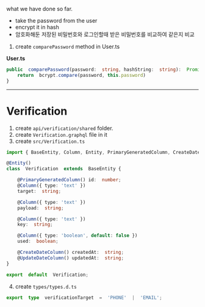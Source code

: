what we have done so far.
- take the password from the user
- encrypt it in hash
- 암호화해둔 저장된 비밀번호와 로그인할때 받은 비밀번호를 비교하여 같은지 비교

1. create `comparePassword` method in User.ts

**User.ts**
```typescript
public  comparePassword(password:  string, hashString:  string):  Promise<boolean> {
	return  bcrypt.compare(password, this.password)
}
```
-------------------
# Verification
1. create `api/verification/shared` folder.
2. create `Verification.graphql` file in it
3. create `src/Verification.ts`

```typescript
import { BaseEntity, Column, Entity, PrimaryGeneratedColumn, CreateDateColumn, UpdateDateColumn } from  'typeorm';

@Entity()
class  Verification  extends  BaseEntity {

	@PrimaryGeneratedColumn() id:  number;
	@Column({ type: 'text' })
	target:  string;

	@Column({ type: 'text' })
	payload:  string;

	@Column({ type: 'text' })
	key:  string;

	@Column({ type: 'boolean', default: false })
	used:  boolean;

	@CreateDateColumn() createdAt:  string;
	@UpdateDateColumn() updatedAt:  string;
}

export  default  Verification;
```

4. create `types/types.d.ts`
```typescript
export  type  verificationTarget  =  'PHONE'  |  'EMAIL';
```


<!--stackedit_data:
eyJoaXN0b3J5IjpbLTEzMTUzNDAzMDIsMTU3NTExODkyOCw0NT
A5MTkwNzQsMTM0ODExMDc0MywxNTYyMDk1NjIzLC0xNTQzNjI4
NzY0LC0yMDg4NzQ2NjEyXX0=
-->